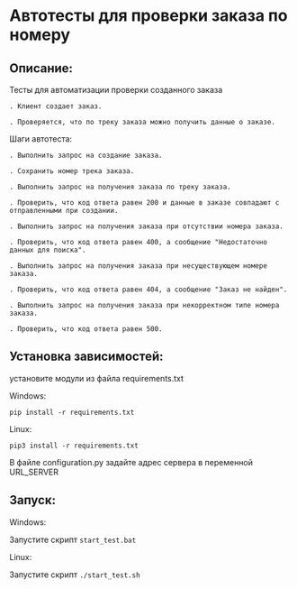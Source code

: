 # Автотесты для проверки заказа по номеру
## Описание:

Тесты для автоматизации проверки созданного заказа

    . Клиент создает заказ.
    
    . Проверяется, что по треку заказа можно получить данные о заказе.
    
Шаги автотеста:

    . Выполнить запрос на создание заказа.
    
    . Сохранить номер трека заказа.
    
    . Выполнить запрос на получения заказа по треку заказа.
    
    . Проверить, что код ответа равен 200 и данные в заказе совпадают с отправленными при создании.
    
    . Выполнить запрос на получения заказа при отсутствии номера заказа.
    
    . Проверить, что код ответа равен 400, а сообщение "Недостаточно данных для поиска".
    
    . Выполнить запрос на получения заказа при несуществующем номере заказа.
    
    . Проверить, что код ответа равен 404, а сообщение "Заказ не найден".
    
    . Выполнить запрос на получения заказа при некорректном типе номера заказа.
    
    . Проверить, что код ответа равен 500.

## Установка зависимостей:

установите модули из файла requirements.txt

Windows:

`pip install -r requirements.txt`

Linux:

`pip3 install -r requirements.txt`

В файле configuration.py задайте адрес сервера в переменной URL_SERVER

## Запуск:

Windows:

Запустите скрипт `start_test.bat`

Linux:

Запустите скрипт `./start_test.sh`

